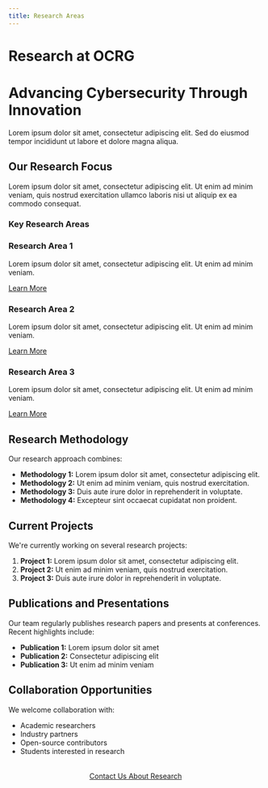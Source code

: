 ```yaml
---
title: Research Areas
---
```


# Research at OCRG

<div class="hero research">
  <h1>Advancing Cybersecurity Through Innovation</h1>
  <p>Lorem ipsum dolor sit amet, consectetur adipiscing elit. Sed do eiusmod tempor incididunt ut labore et dolore magna aliqua.</p>
</div>

## Our Research Focus

Lorem ipsum dolor sit amet, consectetur adipiscing elit. Ut enim ad minim veniam, quis nostrud exercitation ullamco laboris nisi ut aliquip ex ea commodo consequat.

### Key Research Areas

<div class="feature-grid">
  <div class="feature-card">
    <h3>Research Area 1</h3>
    <p>Lorem ipsum dolor sit amet, consectetur adipiscing elit. Ut enim ad minim veniam.</p>
    <a href="area1/" class="btn btn-outline">Learn More</a>
  </div>
  
  <div class="feature-card">
    <h3>Research Area 2</h3>
    <p>Lorem ipsum dolor sit amet, consectetur adipiscing elit. Ut enim ad minim veniam.</p>
    <a href="area2/" class="btn btn-outline">Learn More</a>
  </div>

  <div class="feature-card">
    <h3>Research Area 3</h3>
    <p>Lorem ipsum dolor sit amet, consectetur adipiscing elit. Ut enim ad minim veniam.</p>
    <a href="area3/" class="btn btn-outline">Learn More</a>
  </div>
</div>

## Research Methodology

Our research approach combines:

- **Methodology 1:** Lorem ipsum dolor sit amet, consectetur adipiscing elit.
- **Methodology 2:** Ut enim ad minim veniam, quis nostrud exercitation.
- **Methodology 3:** Duis aute irure dolor in reprehenderit in voluptate.
- **Methodology 4:** Excepteur sint occaecat cupidatat non proident.

## Current Projects

We're currently working on several research projects:

1. **Project 1:** Lorem ipsum dolor sit amet, consectetur adipiscing elit.
2. **Project 2:** Ut enim ad minim veniam, quis nostrud exercitation.
3. **Project 3:** Duis aute irure dolor in reprehenderit in voluptate.

## Publications and Presentations

Our team regularly publishes research papers and presents at conferences. Recent highlights include:

- **Publication 1:** Lorem ipsum dolor sit amet
- **Publication 2:** Consectetur adipiscing elit
- **Publication 3:** Ut enim ad minim veniam

## Collaboration Opportunities

We welcome collaboration with:

- Academic researchers
- Industry partners
- Open-source contributors
- Students interested in research

<div style="text-align: center; margin: 2rem 0;">
  <a href="contact.md" class="btn btn-primary">Contact Us About Research</a>
</div> 